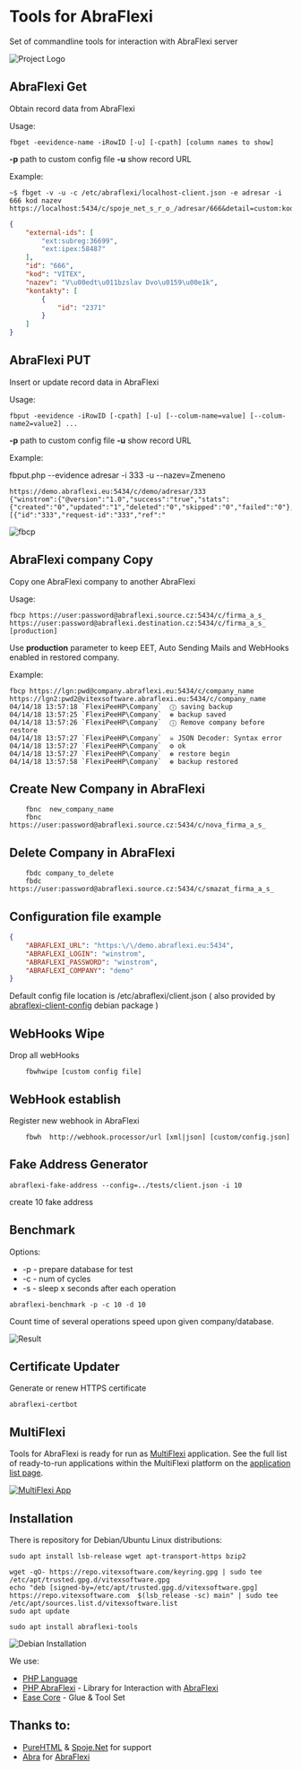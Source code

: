 # Tools for AbraFlexi

Set of commandline tools for interaction with AbraFlexi server

![Project Logo](abraflexitools.svg?raw=true)

AbraFlexi Get
-------------

Obtain record data from AbraFlexi


Usage:

    fbget -eevidence-name -iRowID [-u] [-cpath] [column names to show] 

**-p** path to custom config file
**-u** show record URL 

Example:

```shell
~$ fbget -v -u -c /etc/abraflexi/localhost-client.json -e adresar -i 666 kod nazev
https://localhost:5434/c/spoje_net_s_r_o_/adresar/666&detail=custom:kod,nazev
```

```json
{
    "external-ids": [
        "ext:subreg:36699",
        "ext:ipex:58487"
    ],
    "id": "666",
    "kod": "VITEX",
    "nazev": "V\u00edt\u011bzslav Dvo\u0159\u00e1k",
    "kontakty": [
        {
            "id": "2371"
        }
    ]
}
```

AbraFlexi PUT
-------------

Insert or update record data in AbraFlexi

Usage:

    fbput -eevidence -iRowID [-cpath] [-u] [--colum-name=value] [--colum-name2=value2] ...

**-p** path to custom config file
**-u** show record URL 

Example:

fbput.php --evidence adresar -i 333 -u --nazev=Zmeneno

```
https://demo.abraflexi.eu:5434/c/demo/adresar/333
{"winstrom":{"@version":"1.0","success":"true","stats":{"created":"0","updated":"1","deleted":"0","skipped":"0","failed":"0"},"results":[{"id":"333","request-id":"333","ref":"
```

![fbcp](fbcp.svg?raw=true)

AbraFlexi company Copy
---------------------

Copy one AbraFlexi company to another AbraFlexi

Usage:

    fbcp https://user:password@abraflexi.source.cz:5434/c/firma_a_s_  https://user:password@abraflexi.destination.cz:5434/c/firma_a_s_  [production] 

Use **production** parameter to keep EET,  Auto Sending Mails and WebHooks enabled in restored company.

Example:

```
fbcp https://lgn:pwd@company.abraflexi.eu:5434/c/company_name https://lgn2:pwd2@vitexsoftware.abraflexi.eu:5434/c/company_name
04/14/18 13:57:18 `FlexiPeeHP\Company`  ⓘ saving backup
04/14/18 13:57:25 `FlexiPeeHP\Company`  ❁ backup saved
04/14/18 13:57:26 `FlexiPeeHP\Company`  ⓘ Remove company before restore
04/14/18 13:57:27 `FlexiPeeHP\Company`  ☠ JSON Decoder: Syntax error
04/14/18 13:57:27 `FlexiPeeHP\Company`  ⚙ ok
04/14/18 13:57:27 `FlexiPeeHP\Company`  ❁ restore begin
04/14/18 13:57:58 `FlexiPeeHP\Company`  ❁ backup restored
```


Create New Company in AbraFlexi
------------------------------

```
    fbnc  new_company_name
    fbnc  https://user:password@abraflexi.source.cz:5434/c/nova_firma_a_s_
```

Delete Company in AbraFlexi
--------------------------

```
    fbdc company_to_delete
    fbdc https://user:password@abraflexi.source.cz:5434/c/smazat_firma_a_s_
```

Configuration file example
--------------------------

```json
{
    "ABRAFLEXI_URL": "https:\/\/demo.abraflexi.eu:5434",
    "ABRAFLEXI_LOGIN": "winstrom",
    "ABRAFLEXI_PASSWORD": "winstrom",
    "ABRAFLEXI_COMPANY": "demo"
}
```
Default config file location is /etc/abraflexi/client.json ( also provided by [abraflexi-client-config](https://github.com/VitexSoftware/abraflexi-client-config) debian package )

WebHooks Wipe
-------------

Drop all webHooks

```
    fbwhwipe [custom config file] 
```

WebHook establish
-----------------

Register new webhook in AbraFlexi

```
    fbwh  http://webhook.processor/url [xml|json] [custom/config.json]
```

Fake Address Generator
----------------------


```shell
abraflexi-fake-address --config=../tests/client.json -i 10
```

create 10 fake address


Benchmark
---------

Options:

 * -p   - prepare database for test
 * -c   - num of cycles
 * -s   - sleep x seconds after each operation

```shell
abraflexi-benchmark -p -c 10 -d 10
```

Count time of several operations speed upon given company/database.

![Result](benchmark-result.png?raw=true)


Certificate Updater
--------------------

Generate or renew HTTPS certificate

```shell
abraflexi-certbot
```


## MultiFlexi

Tools for AbraFlexi is ready for run as [MultiFlexi](https://multiflexi.eu) application.
See the full list of ready-to-run applications within the MultiFlexi platform on the [application list page](https://www.multiflexi.eu/apps.php).

[![MultiFlexi App](https://github.com/VitexSoftware/MultiFlexi/blob/main/doc/multiflexi-app.svg)](https://www.multiflexi.eu/apps.php)

## Installation

There is repository for Debian/Ubuntu Linux distributions:

```shell
sudo apt install lsb-release wget apt-transport-https bzip2

wget -qO- https://repo.vitexsoftware.com/keyring.gpg | sudo tee /etc/apt/trusted.gpg.d/vitexsoftware.gpg
echo "deb [signed-by=/etc/apt/trusted.gpg.d/vitexsoftware.gpg]  https://repo.vitexsoftware.com  $(lsb_release -sc) main" | sudo tee /etc/apt/sources.list.d/vitexsoftware.list
sudo apt update

sudo apt install abraflexi-tools
```

![Debian Installation](https://raw.githubusercontent.com/VitexSoftware/AbraFlexi-Tools/master/debian-screenshot.png "Debian example")

We use:

  * [PHP Language](https://secure.php.net/)
  * [PHP AbraFlexi](https://github.com/Spoje-NET/php-abraflexi) - Library for Interaction with [AbraFlexi](https://abraflexi.eu/)
  * [Ease Core](https://github.com/VitexSoftware/php-ease-core) - Glue & Tool Set 

Thanks to:
----------

 * [PureHTML](https://purehtml.cz/) & [Spoje.Net]( https://spoje.net/ )  for support
 * [Abra](https://abra.eu) for [AbraFlexi](https://abraflexi.eu/)

